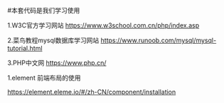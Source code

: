 #本套代码是我们学习使用

1.W3C官方学习网站
https://www.w3school.com.cn/php/index.asp

2.菜鸟教程mysql数据库学习网站 
https://www.runoob.com/mysql/mysql-tutorial.html

3.PHP中文网
https://www.php.cn/


1.element  前端布局的使用

https://element.eleme.io/#/zh-CN/component/installation


